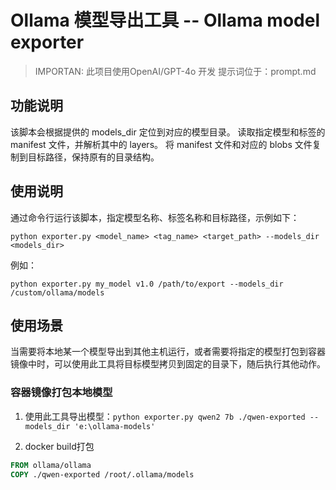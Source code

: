 # Ollama 模型导出工具 -- Ollama model exporter

> IMPORTAN: 此项目使用OpenAI/GPT-4o 开发
> 提示词位于：prompt.md 

## 功能说明
该脚本会根据提供的 models_dir 定位到对应的模型目录。
读取指定模型和标签的 manifest 文件，并解析其中的 layers。
将 manifest 文件和对应的 blobs 文件复制到目标路径，保持原有的目录结构。

## 使用说明
通过命令行运行该脚本，指定模型名称、标签名称和目标路径，示例如下：

`python exporter.py <model_name> <tag_name> <target_path> --models_dir <models_dir>`

例如：

`python exporter.py my_model v1.0 /path/to/export --models_dir /custom/ollama/models`

## 使用场景
当需要将本地某一个模型导出到其他主机运行，或者需要将指定的模型打包到容器镜像中时，可以使用此工具将目标模型拷贝到固定的目录下，随后执行其他动作。

### 容器镜像打包本地模型
1. 使用此工具导出模型：`python exporter.py qwen2 7b ./qwen-exported --models_dir 'e:\ollama-models'`

2. docker build打包
```dockerfile
FROM ollama/ollama
COPY ./qwen-exported /root/.ollama/models
```